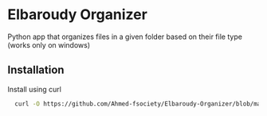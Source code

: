 # Elbaroudy Organizer

Python app that organizes files in a given folder based on their file type (works only on windows)




## Installation

Install using curl

```bash
  curl -O https://github.com/Ahmed-fsociety/Elbaroudy-Organizer/blob/main/Elbaroudyorganizer.py

